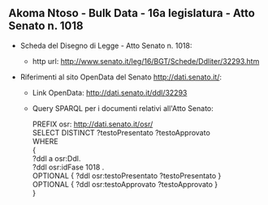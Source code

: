 ## Akoma Ntoso - Bulk Data - 16a legislatura - Atto Senato n. 1018 ##

* Scheda del Disegno di Legge - Atto Senato n. 1018:
	* http url: http://www.senato.it/leg/16/BGT/Schede/Ddliter/32293.htm

* Riferimenti al sito OpenData del Senato http://dati.senato.it/:
	* Link OpenData: http://dati.senato.it/ddl/32293
	* Query SPARQL per i documenti relativi all'Atto Senato:

        PREFIX osr: <http://dati.senato.it/osr/>  
		SELECT DISTINCT ?testoPresentato ?testoApprovato  
		WHERE  
		{  
		    ?ddl a osr:Ddl.  
		    ?ddl osr:idFase 1018 .  
		    OPTIONAL { ?ddl osr:testoPresentato ?testoPresentato }  
		    OPTIONAL { ?ddl osr:testoApprovato ?testoApprovato }  
		}
		
